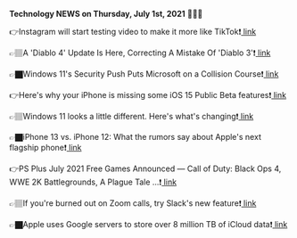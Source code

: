 <b>Technology NEWS on Thursday, July 1st, 2021</b> 📡📡📡 

👉Instagram will start testing video to make it more like TikTok❗️<a href='https://techblock.club/?p=12857'> link</a>

👉🏽A 'Diablo 4' Update Is Here, Correcting A Mistake Of 'Diablo 3'❗️<a href='https://techblock.club/?p=12859'> link</a>

👉🏿Windows 11's Security Push Puts Microsoft on a Collision Course❗️<a href='https://techblock.club/?p=12861'> link</a>

👉Here's why your iPhone is missing some iOS 15 Public Beta features❗️<a href='https://techblock.club/?p=12863'> link</a>

👉🏽Windows 11 looks a little different. Here's what's changing❗️<a href='https://techblock.club/?p=12865'> link</a>

👉🏿iPhone 13 vs. iPhone 12: What the rumors say about Apple's next flagship phone❗️<a href='https://techblock.club/?p=12867'> link</a>

👉PS Plus July 2021 Free Games Announced — Call of Duty: Black Ops 4, WWE 2K Battlegrounds, A Plague Tale ...❗️<a href='https://techblock.club/?p=12869'> link</a>

👉🏽If you're burned out on Zoom calls, try Slack's new feature❗️<a href='https://techblock.club/?p=12871'> link</a>

👉🏿Apple uses Google servers to store over 8 million TB of iCloud data❗️<a href='https://techblock.club/?p=12873'> link</a>

